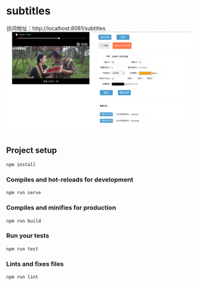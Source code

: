 # subtitles
访问地址：http://localhost:8081/subtitles
![image](https://raw.githubusercontent.com/XiaoyingZhao/subtitles/master/preview.png)

## Project setup
```
npm install
```

### Compiles and hot-reloads for development
```
npm run serve
```

### Compiles and minifies for production
```
npm run build
```

### Run your tests
```
npm run test
```

### Lints and fixes files
```
npm run lint
```

